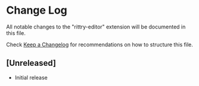 # Change Log

All notable changes to the "rittry-editor" extension will be documented in this file.

Check [Keep a Changelog](http://keepachangelog.com/) for recommendations on how to structure this file.

## [Unreleased]

- Initial release